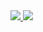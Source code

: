 
<div style="display: inline_block">
 <a href = "mailto:philipskikh@gmail.com">
  <img src="https://img.shields.io/badge/-Gmail-%23333?style=for-the-badge&logo=gmail&logoColor=white" target="_blank">
 </a>
 <a href="https://www.linkedin.com/in/roman-filipskikh-2869971a1/" target="_blank">
  <img src="https://img.shields.io/badge/-LinkedIn-%230077B5?style=for-the-badge&logo=linkedin&logoColor=white" target="_blank">
 </a> 
</div>

<script src="https://platform.linkedin.com/badges/js/profile.js" async defer type="text/javascript"></script>
